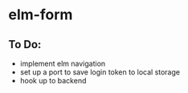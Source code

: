 # elm-form

## To Do:

- implement elm navigation
- set up a port to save login token to local storage
- hook up to backend
